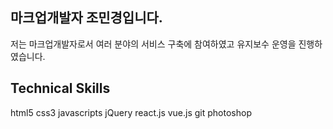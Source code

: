 ## 마크업개발자 조민경입니다.
저는 마크업개발자로서 여러 분야의 서비스 구축에 참여하였고 유지보수 운영을 진행하였습니다.
<!--
**lexy-cho/lexy-cho** is a ✨ _special_ ✨ repository because its `README.md` (this file) appears on your GitHub profile.

Here are some ideas to get you started:

- 🔭 I’m currently working on ...
- 🌱 I’m currently learning ...
- 👯 I’m looking to collaborate on ...
- 🤔 I’m looking for help with ...
- 💬 Ask me about ...
- 📫 How to reach me: ...
- 😄 Pronouns: ...
- ⚡ Fun fact: ...
-->
## Technical Skills
html5 css3 javascripts jQuery react.js vue.js
git photoshop
